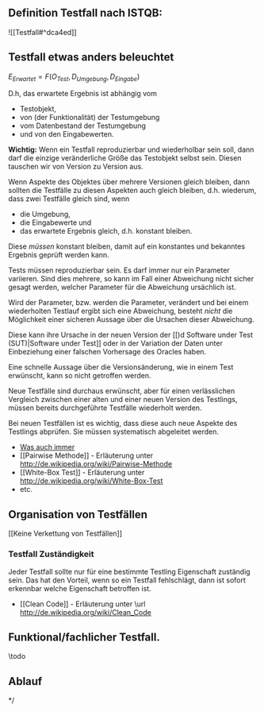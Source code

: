 ## Definition Testfall nach ISTQB:
![[Testfall#^dca4ed]]
 
## Testfall etwas anders beleuchtet

 $E_{Erwartet} = F( O_{Test}, D_{Umgebung}, D_{Eingabe} )$

D.h, das erwartete Ergebnis ist abhängig vom

- Testobjekt,
- von (der Funktionalität) der Testumgebung
- vom Datenbestand der Testumgebung 
- und von den Eingabewerten.

__Wichtig:__ Wenn ein Testfall reproduzierbar und wiederholbar sein soll, dann darf die einzige veränderliche Größe das Testobjekt selbst sein. Diesen tauschen wir von Version zu Version aus. 

Wenn Aspekte des Objektes über mehrere Versionen gleich bleiben, dann sollten die Testfälle zu diesen Aspekten auch gleich bleiben, d.h. wiederum, dass zwei Testfälle gleich sind, wenn

* die Umgebung, 
* die Eingabewerte und
* das erwartete Ergebnis gleich, d.h. konstant bleiben.

Diese _müssen_ konstant bleiben, damit auf ein konstantes und bekanntes Ergebnis geprüft werden kann.

Tests müssen reproduzierbar sein. Es darf immer nur ein Parameter variieren. Sind dies mehrere, so kann im Fall einer Abweichung nicht sicher gesagt werden, welcher Parameter für die Abweichung ursächlich ist.

Wird der Parameter, bzw. werden die Parameter, verändert und bei einem wiederholten Testlauf ergibt sich eine Abweichung, besteht _nicht_ die Möglichkeit einer sicheren Aussage über die Ursachen dieser Abweichung.

Diese kann ihre Ursache in der neuen Version der [[)d Software under Test (SUT)|Software under Test]] oder in der Variation der Daten unter Einbeziehung einer falschen Vorhersage des Oracles haben.

Eine schnelle Aussage über die Versionsänderung, wie in einem Test erwünscht, kann so nicht getroffen werden. 

Neue Testfälle sind durchaus erwünscht, aber für einen verlässlichen Vergleich zwischen einer alten und einer neuen Version des Testlings, müssen bereits durchgeführte Testfälle wiederholt werden.

Bei neuen Testfällen ist es wichtig, dass diese auch neue Aspekte des Testlings abprüfen. Sie müssen systematisch abgeleitet werden.

- [Was auch immer](Aequivalenzklassentest.md)
- [[Pairwise Methode]] - Erläuterung unter http://de.wikipedia.org/wiki/Pairwise-Methode
- [[White-Box Test]] - Erläuterung unter http://de.wikipedia.org/wiki/White-Box-Test
- etc.

## Organisation von Testfällen
[[Keine Verkettung von Testfällen]]
  
### Testfall Zuständigkeit
Jeder Testfall sollte nur für eine bestimmte Testling Eigenschaft zuständig sein. Das hat den Vorteil, wenn so ein Testfall fehlschlägt, dann ist sofort erkennbar welche Eigenschaft betroffen ist. 

- [[Clean Code]] - Erläuterung unter \url http://de.wikipedia.org/wiki/Clean_Code
 
## Funktional/fachlicher Testfall.
\todo 

## Ablauf

*/